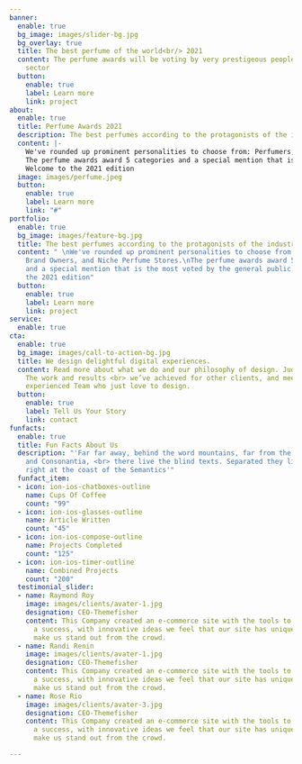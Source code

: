 ```yaml
---
banner:
  enable: true
  bg_image: images/slider-bg.jpg
  bg_overlay: true
  title: The best perfume of the world<br/> 2021
  content: The perfume awards will be voting by very prestigeous people from this
    sector
  button:
    enable: true
    label: Learn more
    link: project
about:
  enable: true
  title: Perfume Awards 2021
  description: The best perfumes according to the protagonists of the industry.
  content: |-
    We've rounded up prominent personalities to choose from: Perfumers, Brand Owners, and Niche Perfume Stores.
    The perfume awards award 5 categories and a special mention that is the most voted by the general public.
    Welcome to the 2021 edition
  image: images/perfume.jpeg
  button:
    enable: true
    label: Learn more
    link: "#"
portfolio:
  enable: true
  bg_image: images/feature-bg.jpg
  title: The best perfumes according to the protagonists of the industry.
  content: " \nWe've rounded up prominent personalities to choose from: Perfumers,
    Brand Owners, and Niche Perfume Stores.\nThe perfume awards award 5 categories
    and a special mention that is the most voted by the general public.\nWelcome to
    the 2021 edition"
  button:
    enable: true
    label: Learn more
    link: project
service:
  enable: true
cta:
  enable: true
  bg_image: images/call-to-action-bg.jpg
  title: We design delightful digital experiences.
  content: Read more about what we do and our philosophy of design. Judge for yourself
    The work and results <br> we’ve achieved for other clients, and meet our highly
    experienced Team who just love to design.
  button:
    enable: true
    label: Tell Us Your Story
    link: contact
funfacts:
  enable: true
  title: Fun Facts About Us
  description: "'Far far away, behind the word mountains, far from the countries Vokalia
    and Consonantia, <br> there live the blind texts. Separated they live in Bookmarksgrove
    right at the coast of the Semantics'"
  funfact_item:
  - icon: ion-ios-chatboxes-outline
    name: Cups Of Coffee
    count: "99"
  - icon: ion-ios-glasses-outline
    name: Article Written
    count: "45"
  - icon: ion-ios-compose-outline
    name: Projects Completed
    count: "125"
  - icon: ion-ios-timer-outline
    name: Combined Projects
    count: "200"
  testimonial_slider:
  - name: Raymond Roy
    image: images/clients/avater-1.jpg
    designation: CEO-Themefisher
    content: This Company created an e-commerce site with the tools to make our business
      a success, with innovative ideas we feel that our site has unique elements that
      make us stand out from the crowd.
  - name: Randi Renin
    image: images/clients/avater-1.jpg
    designation: CEO-Themefisher
    content: This Company created an e-commerce site with the tools to make our business
      a success, with innovative ideas we feel that our site has unique elements that
      make us stand out from the crowd.
  - name: Rose Rio
    image: images/clients/avater-3.jpg
    designation: CEO-Themefisher
    content: This Company created an e-commerce site with the tools to make our business
      a success, with innovative ideas we feel that our site has unique elements that
      make us stand out from the crowd.

---
```

